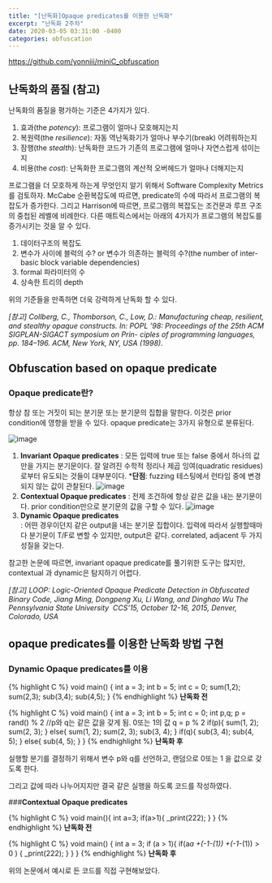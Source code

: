 ```yaml
---
title: "[난독화]Opaque predicates를 이용한 난독화"
excerpt: "난독화 2주차"
date: 2020-03-05 03:31:00 -0400
categories: obfuscation
---
```


https://github.com/yonniii/miniC_obfuscation

## 난독화의 품질 (참고)
난독화의 품질을 평가하는 기준은 4가지가 있다. 
1. 효과(the _potency_): 프로그램이 얼마나 모호해지는지
2. 복원력(the _resilience_): 자동 역난독화기가 얼마나 부수기(break) 어려워하는지
3. 잠행(the _stealth_): 난독화한 코드가 기존의 프로그램에 얼마나 자연스럽게 섞이는지
4. 비용(the _cost_): 난독화한 프로그램의 계산적 오버헤드가 얼마나 더해지는지

프로그램을 더 모호하게 하는게 무엇인지 알기 위해서 Software Complexity Metrics를 검토하자.
McCabe 순환복잡도에 따르면, predicate의 수에 따라서 프로그램의 복잡도가 증가한다. 그리고 Harrison에 따르면, 프로그램의 복잡도는 조건문과 루프 구조의 중첩된 레벨에 비례한다.
다른 매트릭스에서는 아래의 4가지가 프로그램의 복잡도를 증가시키는 것을 알 수 있다.
1. 데이터구조의 복잡도
2. 변수가 사이에 블럭의 수? or 변수가 의존하는 블럭의 수?(the number of inter-basic block variable dependencies)
3. formal 파라미터의 수
4. 상속한 트리의 depth

위의 기준들을 만족하면 더욱 강력하게 난독화 할 수 있다.

_[참고] Collberg, C., Thomborson, C., Low, D.: Manufacturing cheap, resilient, and stealthy opaque constructs. In: POPL ’98: Proceedings of the 25th ACM SIGPLAN-SIGACT symposium on Prin- ciples of programming languages, pp. 184–196. ACM, New York, NY, USA (1998)._


## Obfuscation based on opaque predicate
### Opaque predicate란?
항상 참 또는 거짓이 되는 분기문 또는 분기문의 집합을 말한다. 이것은 prior condition에 영향을 받을 수 있다.
opaque predicate는 3가지 유형으로 분류된다.

![image](https://user-images.githubusercontent.com/33623107/76013114-c846cd00-5f5a-11ea-8db4-51c656d47b15.png)
1. **Invariant Opaque predicates**
    : 모든 입력에 true 또는 false 중에서 하나의 값만을 가지는 분기문이다.
    잘 알려진 수학적 정리나 제곱 잉여(quadratic residues)로부터 유도되는 것들이 대부분이다.
     ***단점**: fuzzing 테스팅에서 런타임 중에 변경되지 않는 값이 관찰된다.
![image](https://user-images.githubusercontent.com/33623107/76013519-5753e500-5f5b-11ea-80d0-80f261ad18de.png)
2. **Contextual Opaque predicates**
    : 전제 조건하에 항상 같은 값을 내는 분기문이다. prior condition만으로 분기문의 값을 구할 수 있다.
![image](https://user-images.githubusercontent.com/33623107/76015050-f548af00-5f5d-11ea-8084-ed9d53ce3def.png)
3. **Dynamic Opaque predicates**    
    : 어떤 경우이던지 같은 output을 내는 분기문 집합이다.
    입력에 따라서 실행할때마다 분기문이 T/F로 변할 수 있지만, output은 같다.
    correlated, adjacent 두 가지 성질을 갖는다.

참고한 논문에 따르면, invariant opaque predicate를 풀기위한 도구는 많지만, contextual 과 dynamic은 탐지하기 어렵다.

_[참고] LOOP: Logic-Oriented Opaque Predicate Detection in Obfuscated Binary Code, Jiang Ming, Dongpeng Xu, Li Wang, and Dinghao Wu The Pennsylvania State University  CCS’15, October 12-16, 2015, Denver, Colorado, USA_


## opaque predicates를 이용한 난독화 방법 구현

### **Dynamic Opaque predicates를 이용**

{% highlight C %}
void main() {
    int a = 3;
    int b = 5;
    int c = 0;
    sum(1,2);
    sum(2,3);
    sub(3,4);
    sub(4,5);
}
{% endhighlight %}
**난독화 전**

{% highlight C %}
void main()
{
	int a = 3;
	int b = 5;
	int c = 0;
	int p,q;
	p = rand() % 2 //p와 q는 같은 값을 갖게 됨. 0또는 1의 값
	q = p % 2
	if(p){
		sum(1, 2);
		sum(2, 3);
	} else{ 
		sum(1, 2);
		sum(2, 3);
		sub(3, 4);
	}
	if(q){
		sub(3, 4);
		sub(4, 5);
	} else{ 
		sub(4, 5);
	}
}
{% endhighlight %}
**난독화 후**

실행할 분기를 결정하기 위해서 변수 p와 q를 선언하고, 랜덤으로 0또는 1 을 값으로 갖도록 한다.

그리고 값에 따라 나누어지지만 결국 같은 실행을 하도록 코드를 작성하였다.

###**Contextual Opaque predicates**

{% highlight C %}
void main(){
    int a=3;
    if(a>1){
        _print(222);
    }
}
{% endhighlight %}
**난독화 전**

{% highlight C %}
void main()
{
	int a = 3;
    if (a > 1){
        if(a*a +(-1-(1)) +(-1*-(1)) > 0 )
        {
            _print(222);
        }
    }
}
{% endhighlight %}
**난독화 후**

위의 논문에서 예시로 든 코드를 직접 구현해보았다.